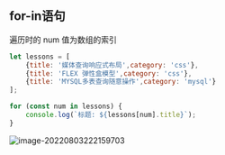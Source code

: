 ## for-in语句
遍历时的 num 值为数组的索引
```javascript
let lessons = [
    {title: '媒体查询响应式布局',category: 'css'},
    {title: 'FLEX 弹性盒模型',category: 'css'},
    {title: 'MYSQL多表查询随意操作',category: 'mysql'}
];

for (const num in lessons) {
    console.log(`标题: ${lessons[num].title}`);
}
```



![image-20220803222159703](https://static.meowrain.cn/i/2022/08/03/10qofym-3.png)


